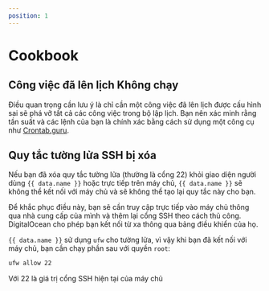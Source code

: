 ```yaml
---
position: 1
---
```


<script setup>
import { data } from '../../.vitepress/config.data.ts'
</script>

# Cookbook

## Công việc đã lên lịch Không chạy

Điều quan trọng cần lưu ý là chỉ cần một công việc đã lên lịch được cấu hình sai sẽ phá vỡ tất cả các công việc trong bộ lập lịch. Bạn nên xác minh rằng tần suất và các lệnh của bạn là chính xác bằng cách sử dụng một công cụ như [Crontab.guru](https://crontab.guru/).

## Quy tắc tường lửa SSH bị xóa

Nếu bạn đã xóa quy tắc tường lửa (thường là cổng 22) khỏi giao diện người dùng `{{ data.name }}` hoặc trực tiếp trên máy chủ, `{{ data.name }}` sẽ không thể kết nối với máy chủ và sẽ không thể tạo lại quy tắc này cho bạn.

Để khắc phục điều này, bạn sẽ cần truy cập trực tiếp vào máy chủ thông qua nhà cung cấp của mình và thêm lại cổng SSH theo cách thủ công. DigitalOcean cho phép bạn kết nối từ xa thông qua bảng điều khiển của họ.

`{{ data.name }}` sử dụng `ufw` cho tường lửa, vì vậy khi bạn đã kết nối với máy chủ, bạn cần chạy phần sau với quyền `root`:

```bash
ufw allow 22
```

Với 22 là giá trị cổng SSH hiện tại của máy chủ
